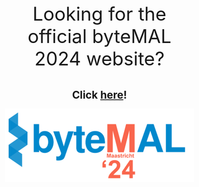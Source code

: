 <p align="center" style="font-size:50px; ">
Looking for the official byteMAL 2024 website?
</p>
<h1 align="center">
Click <a href="https://bytemal.github.io/bytemal-2024/">here</a>!
</h1>

![logo](/images/byteMAL_2024_logo.png?raw=true "logo")

